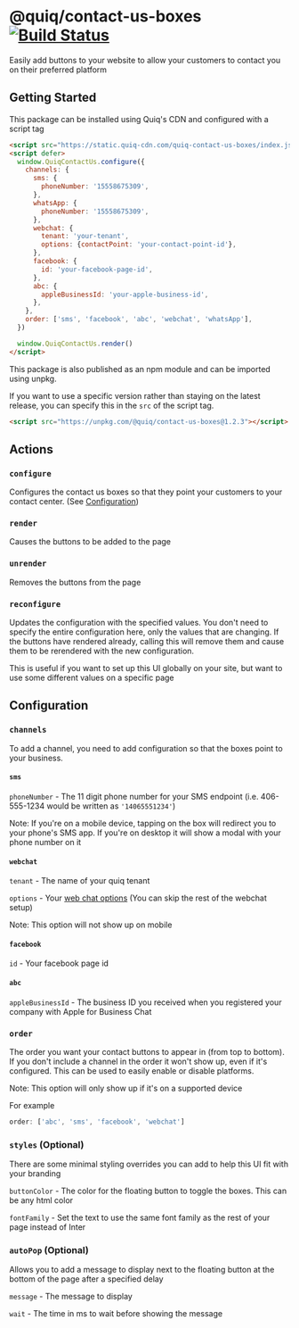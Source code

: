 # @quiq/contact-us-boxes [![Build Status](https://travis-ci.org/Quiq/contact-us-boxes.svg?branch=master)](https://travis-ci.org/Quiq/contact-us-boxes)

Easily add buttons to your website to allow your customers to contact you on their preferred platform

## Getting Started

This package can be installed using Quiq's CDN and configured with a script tag

```html
<script src="https://static.quiq-cdn.com/quiq-contact-us-boxes/index.js"></script>
<script defer>
  window.QuiqContactUs.configure({
    channels: {
      sms: {
        phoneNumber: '15558675309',
      },
      whatsApp: {
        phoneNumber: '15558675309',
      },
      webchat: {
        tenant: 'your-tenant',
        options: {contactPoint: 'your-contact-point-id'},
      },
      facebook: {
        id: 'your-facebook-page-id',
      },
      abc: {
        appleBusinessId: 'your-apple-business-id',
      },
    },
    order: ['sms', 'facebook', 'abc', 'webchat', 'whatsApp'],
  })

  window.QuiqContactUs.render()
</script>
```
This package is also published as an npm module and can be imported using unpkg.

If you want to use a specific version rather than staying on the latest release, you can specify this in the `src` of the script tag.

```html
<script src="https://unpkg.com/@quiq/contact-us-boxes@1.2.3"></script>
```

## Actions

### `configure`

Configures the contact us boxes so that they point your customers to your contact center. (See [Configuration](#configuration))

### `render`

Causes the buttons to be added to the page

### `unrender`

Removes the buttons from the page

### `reconfigure`

Updates the configuration with the specified values. You don't need to specify the entire configuration here, only the values that are changing. If the buttons have rendered already, calling this will remove them and cause them to be rerendered with the new configuration.

This is useful if you want to set up this UI globally on your site, but want to use some different values on a specific page

## Configuration

### `channels`

To add a channel, you need to add configuration so that the boxes point to your business.

#### `sms`

`phoneNumber` - The 11 digit phone number for your SMS endpoint (i.e. 406-555-1234 would be written as `'14065551234'`)

Note: If you're on a mobile device, tapping on the box will redirect you to your phone's SMS app. If you're on desktop it will show a modal with your phone number on it

#### `webchat`

`tenant` - The name of your quiq tenant

`options` - Your [web chat options](https://developers.goquiq.com/docs/webchat/#/getting_started/configuration?id=setting-web-chat-options) (You can skip the rest of the webchat setup)

Note: This option will not show up on mobile

#### `facebook`

`id` - Your facebook page id

#### `abc`

`appleBusinessId` - The business ID you received when you registered your company with Apple for Business Chat

### `order`

The order you want your contact buttons to appear in (from top to bottom). If you don't include a channel in the order it won't show up, even if it's configured. This can be used to easily enable or disable platforms.

Note: This option will only show up if it's on a supported device

For example

```js
order: ['abc', 'sms', 'facebook', 'webchat']
```

### `styles` (Optional)

There are some minimal styling overrides you can add to help this UI fit with your branding

`buttonColor` - The color for the floating button to toggle the boxes. This can be any html color

`fontFamily` - Set the text to use the same font family as the rest of your page instead of Inter

### `autoPop` (Optional)

Allows you to add a message to display next to the floating button at the bottom of the page after a specified delay

`message` - The message to display

`wait` - The time in ms to wait before showing the message
